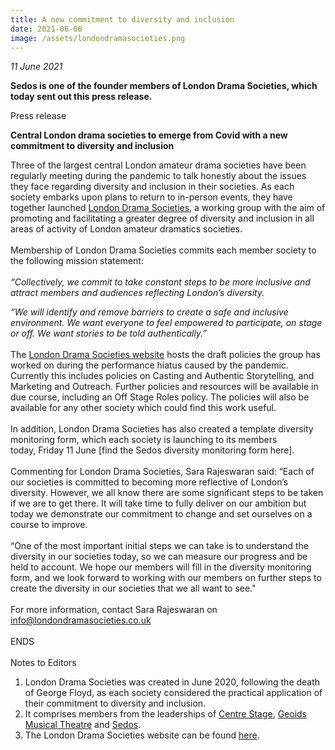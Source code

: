 ```yaml
---
title: A new commitment to diversity and inclusion
date: 2021-06-06
image: /assets/londondramasocieties.png
---
```

*11 June 2021*

**Sedos is one of the founder members of London Drama Societies, which today sent out this press release.** 

Press release

**Central London drama societies to emerge from Covid with a new commitment to diversity and inclusion**

Three of the largest central London amateur drama societies have been regularly meeting during the pandemic to talk honestly about the issues they face regarding diversity and inclusion in their societies. As each society embarks upon plans to return to in-person events, they have together launched [London Drama Societies](https://www.londondramasocieties.co.uk), a working group with the aim of promoting and facilitating a greater degree of diversity and inclusion in all areas of activity of London amateur dramatics societies.\
\
Membership of London Drama Societies commits each member society to the following mission statement:\
\
*“Collectively, we commit to take constant steps to be more inclusive and attract members and audiences reflecting London’s diversity.*

*“We will identify and remove barriers to create a safe and inclusive environment. We want everyone to feel empowered to participate, on stage or off. We want stories to be told authentically.”*\
\
The [London Drama Societies website](https://www.londondramasocieties.co.uk) hosts the draft policies the group has worked on during the performance hiatus caused by the pandemic. Currently this includes policies on Casting and Authentic Storytelling, and Marketing and Outreach. Further policies and resources will be available in due course, including an Off Stage Roles policy. The policies will also be available for any other society which could find this work useful. \
\
In addition, London Drama Societies has also created a template diversity monitoring form, which each society is launching to its members today, Friday 11 June \[find the Sedos diversity monitoring form here].\
\
Commenting for London Drama Societies, Sara Rajeswaran said: “Each of our societies is committed to becoming more reflective of London’s diversity. However, we all know there are some significant steps to be taken if we are to get there. It will take time to fully deliver on our ambition but today we demonstrate our commitment to change and set ourselves on a course to improve.\
\
“One of the most important initial steps we can take is to understand the diversity in our societies today, so we can measure our progress and be held to account. We hope our members will fill in the diversity monitoring form, and we look forward to working with our members on further steps to create the diversity in our societies that we all want to see."\
\
For more information, contact Sara Rajeswaran on [info@londondramasocieties.co.​uk](mailto:info@londondramasocieties.co.uk)\
\
ENDS\
\
Notes to Editors

1. London Drama Societies was created in June 2020, following the death of George Floyd, as each society considered the practical application of their commitment to diversity and inclusion. 
2. It comprises members from the leaderships of [Centre Stage](https://www.centrestage.london), [Geoids Musical Theatre](http://www.geoidsmt.co.uk) and [Sedos](https://sedos.co.uk).
3. The London Drama Societies website can be found [here](https://www.londondramasocieties.co.uk).